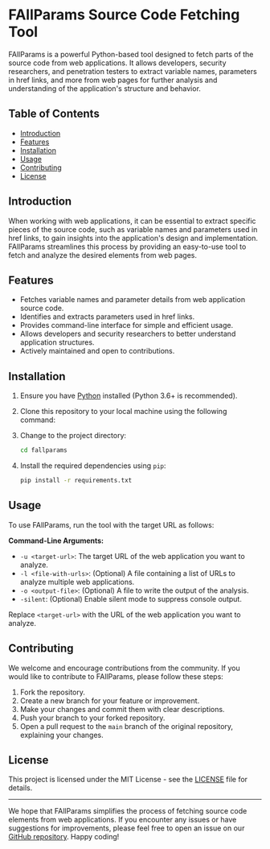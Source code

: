 # FAllParams Source Code Fetching Tool

FAllParams is a powerful Python-based tool designed to fetch parts of the source code from web applications. It allows developers, security researchers, and penetration testers to extract variable names, parameters in href links, and more from web pages for further analysis and understanding of the application's structure and behavior.

## Table of Contents
- [Introduction](#introduction)
- [Features](#features)
- [Installation](#installation)
- [Usage](#usage)
- [Contributing](#contributing)
- [License](#license)

## Introduction

When working with web applications, it can be essential to extract specific pieces of the source code, such as variable names and parameters used in href links, to gain insights into the application's design and implementation. FAllParams streamlines this process by providing an easy-to-use tool to fetch and analyze the desired elements from web pages.

## Features

- Fetches variable names and parameter details from web application source code.
- Identifies and extracts parameters used in href links.
- Provides command-line interface for simple and efficient usage.
- Allows developers and security researchers to better understand application structures.
- Actively maintained and open to contributions.

## Installation

1. Ensure you have [Python](https://www.python.org/) installed (Python 3.6+ is recommended).

2. Clone this repository to your local machine using the following command:

3. Change to the project directory:
   ```bash
   cd fallparams
   ```
4. Install the required dependencies using `pip`:
   ```bash
   pip install -r requirements.txt
   ```

## Usage

To use FAllParams, run the tool with the target URL as follows:

**Command-Line Arguments:**

- `-u <target-url>`: The target URL of the web application you want to analyze.
- `-l <file-with-urls>`: (Optional) A file containing a list of URLs to analyze multiple web applications.
- `-o <output-file>`: (Optional) A file to write the output of the analysis.
- `-silent`: (Optional) Enable silent mode to suppress console output.


Replace `<target-url>` with the URL of the web application you want to analyze.

## Contributing

We welcome and encourage contributions from the community. If you would like to contribute to FAllParams, please follow these steps:

1. Fork the repository.
2. Create a new branch for your feature or improvement.
3. Make your changes and commit them with clear descriptions.
4. Push your branch to your forked repository.
5. Open a pull request to the `main` branch of the original repository, explaining your changes.

## License

This project is licensed under the MIT License - see the [LICENSE](LICENSE) file for details.

---

We hope that FAllParams simplifies the process of fetching source code elements from web applications. If you encounter any issues or have suggestions for improvements, please feel free to open an issue on our [GitHub repository](https://github.com/The-Tess/fallparams). Happy coding!
